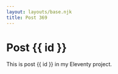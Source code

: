 ```yaml
---
layout: layouts/base.njk
title: Post 369
---
```


# Post {{ id }}

This is post {{ id }} in my Eleventy project.
